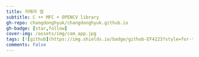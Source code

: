 ```yaml
---
title: 카메라 앱
subtitle: C ++ MFC + OPENCV library
gh-repo: changdonghyuk/changdonghyuk.github.io
gh-badge: [star,follow]
cover-img: /assets/img/cam_app.jpg
tags: [![github](https://img.shields.io/badge/github-EF4223?style=for-the-badge&logo=github&logoColor=white)(https://github.com/changdonghyuk/rain-CAMARA-APP-Project_MFC/blob/main/README.md)]
comments: False
---
```

